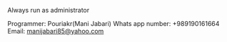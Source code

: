 Always run as administrator

Programmer: Pouriakr(Mani Jabari)
Whats app number: +989190161664
Email: manijabari85@yahoo.com